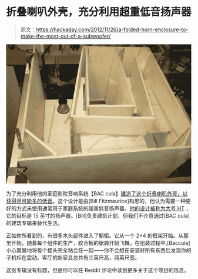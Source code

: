 # 折叠喇叭外壳，充分利用超重低音扬声器

> 原文：<https://hackaday.com/2012/11/26/a-folded-horn-enclosure-to-make-the-most-out-of-a-subwoofer/>

![](img/37a5b50c09a0afe5a10cbb93d660f9b6.png "tuba-HT-subwoofer-enclosure-build")

为了充分利用他的家庭影院音响系统【BAC cula】[建造了这个折叠喇叭外壳，以获得尽可能多的低音](http://imgur.com/a/wLiKK)。这个设计是由[Bill Fitzmaurice]构思的，他认为需要一种更好的方式来使用通常用于家庭系统的超重低音扬声器。[他的设计被称为大号 HT](http://www.billfitzmaurice.com/THT.html) ，它的目标是 15 英寸的扬声器。[Bill]负责建筑计划，但我们不介意通过[BAC cula]的建筑专辑来替代生活。

正如你所看到的，有很多木头部件进入了橱柜。它从一个 2×4 的框架开始。从那里开始，随着每个组件的生产，胶合板的锯屑开始飞舞。在组装过程中,[Baccula]小心翼翼地将每个接头完全粘合在一起——你不会想在安装好所有东西后发现你的子机柜在震动。客厅的新家具总共有三英尺高，两英尺宽。

这张专辑没有标题，但是你可以在 Reddit 评论中读到更多关于这个项目的信息。